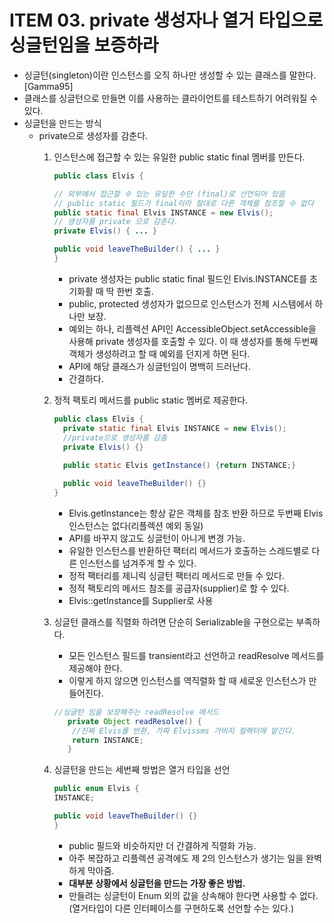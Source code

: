 # ITEM 03. private 생성자나 열거 타입으로 싱글턴임을 보증하라

- 싱글턴(singleton)이란 인스턴스를 오직 하나만 생성할 수 있는 클래스를 말한다.[Gamma95]
- 클래스를 싱글턴으로 만들면 이를 사용하는 클라이언트를 테스트하기 어려워질 수 있다. 
- 싱글턴을 만드는 방식 
    -  private으로 생성자를 감춘다. 
        1. 인스턴스에 접근할 수 있는 유일한 public static final 멤버를 만든다.
            ```java
           public class Elvis {
           
            // 외부에서 접근할 수 있는 유일한 수단 (final)로 선언되어 있음
            // public static 필드가 final이라 절대로 다른 객체를 참조할 수 없다
            public static final Elvis INSTANCE = new Elvis();
            // 생성자를 private 으로 감춘다.
            private Elvis() { ... }
            
            public void leaveTheBuilder() { ... }
           }
           ```
           - private 생성자는 public static final 필드인 Elvis.INSTANCE를 초기화활 때 딱 한번 호출.
           - public, protected 생성자가 없으므로 인스턴스가 전체 시스템에서 하나만 보장.
           - 예외는 하나, 리플렉션 API인 AccessibleObject.setAccessible을 사용해 private 생성자를 호출할 수 있다. 이 때 
            생성자를 통해 두번째 객체가 생성하려고 할 때 예외를 던지게 하면 된다.
           - API에 해당 클래스가 싱글턴임이 명백히 드러난다.
           - 간결하다. 
        2. 정적 팩토리 메서드를 public static 멤버로 제공한다.
            ```java
            public class Elvis {
              private static final Elvis INSTANCE = new Elvis();
              //private으로 생성자를 감춤 
              private Elvis() {}
              
              public static Elvis getInstance() {return INSTANCE;}
           
              public void leaveTheBuilder() {}
           }
           ```
       
           - Elvis.getInstance는 항상 같은 객체를 참조 반환 하므로 두번째 Elvis 인스턴스는 없다(리플렉션 예외 동일)
           - API를 바꾸지 않고도 싱글턴이 아니게 변경 가능.
           - 유일한 인스턴스를 반환하던 팩터리 메서드가 호출하는 스레드별로 다른 인스턴스를 넘겨주게 할 수 있다.
           - 정적 팩터리를 제니릭 싱글턴 팩터리 메서드로 만들 수 있다. 
           - 정적 팩토리의 메서드 참조를 공급자(supplier)로 할 수 있다. 
            - Elvis::getInstance를 Supplier<Elivs>로 사용 
    
        3. 싱글턴 클래스를 직렬화 하려면 단순히 Serializable을 구현으로는 부족하다. 
            - 모든 인스턴스 필드를 transient라고 선언하고 readResolve 메서드를 제공해야 한다. 
            - 이렇게 하지 않으면 인스턴스를 역직렬화 할 때 세로운 인스턴스가 만들어진다. 
            
            ```java
           //싱글턴 임을 보장해주는 readResolve 메서드 
               private Object readResolve() {
                //진짜 Elvis를 반환, 가짜 Elvissms 가비지 컬렉터에 맡긴다. 
                return INSTANCE; 
               }
           ```
       
        4. 싱글턴을 만드는 세번째 방법은 열거 타입을 선언 
        
            ```java
           public enum Elvis {
            INSTANCE;
           
            public void leaveTheBuilder() {}
           }
           ```
       
            - public 필드와 비슷하지만 더 간결하게 직렬화 가능. 
            - 아주 복잡하고 리플렉션 공격에도 제 2의 인스턴스가 생기는 일을 완벽하게 막아줌.
            - __대부분 상황에서 싱글턴을 만드는 가장 좋은 방법.__
            - 만들려는 싱글턴이 Enum 외의 값을 상속해야 한다면 사용할 수 없다. (열거타입이 다른 인터페이스를 구현하도록 선언할 수는 있다.)
    
